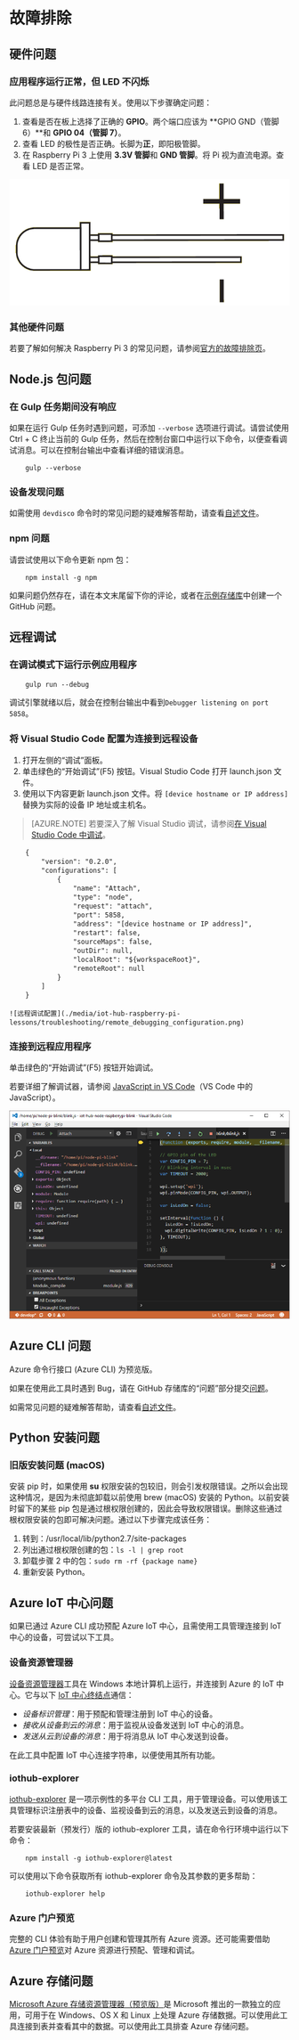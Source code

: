 <properties
    pageTitle="故障排除 | Azure"
    description="Raspberry Pi Node.js 体验的故障排除页"
    services="iot-hub"
    documentationcenter=""
    author="shizn"
    manager="timlt"
    tags=""
    keywords="iot 问题, 物联网问题" />
<tags
    ms.assetid="22cf50dc-8206-42a2-a1fc-f75fa85135fa"
    ms.service="iot-hub"
    ms.devlang="node"
    ms.topic="article"
    ms.tgt_pltfrm="na"
    ms.workload="na"
    ms.date="11/28/2016"
    wacn.date="02/10/2017"
    ms.author="xshi" />  


# 故障排除
## 硬件问题
### 应用程序运行正常，但 LED 不闪烁
此问题总是与硬件线路连接有关。使用以下步骤确定问题：

1. 查看是否在板上选择了正确的 **GPIO**。两个端口应该为 **GPIO GND（管脚 6）**和 **GPIO 04（管脚 7）**。
2. 查看 LED 的极性是否正确。长脚为**正**，即阳极管脚。
3. 在 Raspberry Pi 3 上使用 **3.3V 管脚**和 **GND 管脚**。将 Pi 视为直流电源。查看 LED 是否正常。

![LED 规格](./media/iot-hub-raspberry-pi-lessons/troubleshooting/led_spec.png)  


### 其他硬件问题
若要了解如何解决 Raspberry Pi 3 的常见问题，请参阅[官方的故障排除页](http://elinux.org/R-Pi_Troubleshooting)。

## Node.js 包问题
### 在 Gulp 任务期间没有响应
如果在运行 Gulp 任务时遇到问题，可添加 `--verbose` 选项进行调试。请尝试使用 Ctrl + C 终止当前的 Gulp 任务，然后在控制台窗口中运行以下命令，以便查看调试消息。可以在控制台输出中查看详细的错误消息。

        gulp --verbose


### 设备发现问题
如需使用 `devdisco` 命令时的常见问题的疑难解答帮助，请查看[自述文件](https://github.com/Azure/device-discovery-cli/blob/develop/readme.md)。

### npm 问题
请尝试使用以下命令更新 npm 包：

        npm install -g npm


如果问题仍然存在，请在本文末尾留下你的评论，或者在[示例存储库](https://github.com/Azure-Samples/iot-hub-node-raspberrypi-getting-started)中创建一个 GitHub 问题。

## 远程调试
### 在调试模式下运行示例应用程序

        gulp run --debug


调试引擎就绪以后，就会在控制台输出中看到```Debugger listening on port 5858```。

### 将 Visual Studio Code 配置为连接到远程设备
1. 打开左侧的“调试”面板。
2. 单击绿色的“开始调试”(F5) 按钮。Visual Studio Code 打开 launch.json 文件。
3. 使用以下内容更新 launch.json 文件。将 `[device hostname or IP address]` 替换为实际的设备 IP 地址或主机名。

> [AZURE.NOTE]
若要深入了解 Visual Studio 调试，请参阅[在 Visual Studio Code 中调试](https://code.visualstudio.com/Docs/editor/debugging#_launchjson-attributes)。

        {
            "version": "0.2.0",
            "configurations": [
                {
                    "name": "Attach",
                    "type": "node",
                    "request": "attach",
                    "port": 5858,
                    "address": "[device hostname or IP address]",
                    "restart": false,
                    "sourceMaps": false,
                    "outDir": null,
                    "localRoot": "${workspaceRoot}",
                    "remoteRoot": null
                }
            ]
        }

    ![远程调试配置](./media/iot-hub-raspberry-pi-lessons/troubleshooting/remote_debugging_configuration.png)  


### 连接到远程应用程序
单击绿色的“开始调试”(F5) 按钮开始调试。

若要详细了解调试器，请参阅 [JavaScript in VS Code](https://code.visualstudio.com/docs/languages/javascript#_debugging)（VS Code 中的 JavaScript）。

![交互式远程调试](./media/iot-hub-raspberry-pi-lessons/troubleshooting/remote_debugging_interactive.png)  


## Azure CLI 问题
Azure 命令行接口 (Azure CLI) 为预览版。

如果在使用此工具时遇到 Bug，请在 GitHub 存储库的“问题”部分提交[问题](https://github.com/Azure/azure-cli/issues)。

如需常见问题的疑难解答帮助，请查看[自述文件](https://github.com/Azure/azure-cli/blob/master/README.rst)。

## Python 安装问题
### 旧版安装问题 (macOS)
安装 pip 时，如果使用 **su** 权限安装的包较旧，则会引发权限错误。之所以会出现这种情况，是因为未彻底卸载以前使用 brew (macOS) 安装的 Python。以前安装时留下的某些 pip 包是通过根权限创建的，因此会导致权限错误。删除这些通过根权限安装的包即可解决问题。通过以下步骤完成该任务：

1. 转到：/usr/local/lib/python2.7/site-packages
2. 列出通过根权限创建的包：`ls -l | grep root`
3. 卸载步骤 2 中的包：`sudo rm -rf {package name}`
4. 重新安装 Python。

## Azure IoT 中心问题
如果已通过 Azure CLI 成功预配 Azure IoT 中心，且需使用工具管理连接到 IoT 中心的设备，可尝试以下工具。

### 设备资源管理器
[设备资源管理器](https://github.com/Azure/azure-iot-sdk-csharp/blob/master/tools/DeviceExplorer)工具在 Windows 本地计算机上运行，并连接到 Azure 的 IoT 中心。它与以下 [IoT 中心终结点](/documentation/articles/iot-hub-devguide/)通信：

* *设备标识管理*：用于预配和管理注册到 IoT 中心的设备。
* *接收从设备到云的消息*：用于监视从设备发送到 IoT 中心的消息。
* *发送从云到设备的消息*：用于将消息从 IoT 中心发送到设备。

在此工具中配置 IoT 中心连接字符串，以便使用其所有功能。

### iothub-explorer
[iothub-explorer](https://github.com/Azure/iothub-explorer) 是一项示例性的多平台 CLI 工具，用于管理设备。可以使用该工具管理标识注册表中的设备、监视设备到云的消息，以及发送云到设备的消息。

若要安装最新（预发行）版的 iothub-explorer 工具，请在命令行环境中运行以下命令：

        npm install -g iothub-explorer@latest


可以使用以下命令获取所有 iothub-explorer 命令及其参数的更多帮助：

        iothub-explorer help

### Azure 门户预览
完整的 CLI 体验有助于用户创建和管理其所有 Azure 资源。还可能需要借助 [Azure 门户预览](/documentation/articles/azure-portal-overview/)对 Azure 资源进行预配、管理和调试。

## Azure 存储问题
[Microsoft Azure 存储资源管理器（预览版）](http://storageexplorer.com)是 Microsoft 推出的一款独立的应用，可用于在 Windows、OS X 和 Linux 上处理 Azure 存储数据。可以使用此工具连接到表并查看其中的数据。可以使用此工具排查 Azure 存储问题。

<!---HONumber=Mooncake_0206_2017-->
<!--Update_Description:update wording and link references-->